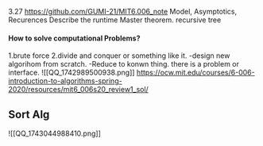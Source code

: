 3.27 https://github.com/GUMI-21/MIT6.006_note
Model, Asymptotics, Recurences
Describe the runtime
Master theorem. recursive tree
#### How to solve computational Problems?
1.brute force
2.divide and conquer or something like it.
-design new algorihom from scratch.
-Reduce to konwn thing.  there is a problem or interface.
![[QQ_1742989500938.png]]
https://ocw.mit.edu/courses/6-006-introduction-to-algorithms-spring-2020/resources/mit6_006s20_review1_sol/

## Sort Alg
![[QQ_1743044988410.png]]
